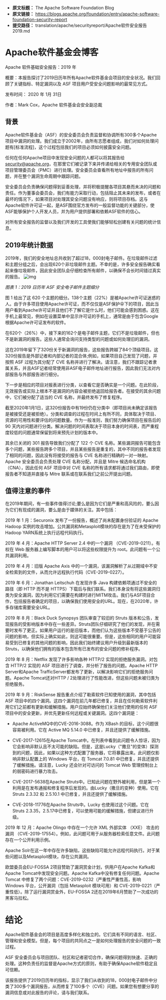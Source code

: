 - **原文标题：** The Apache Software Foundation Blog
- **原文链接：** https://blogs.apache.org/foundation/entry/apache-software-foundation-security-report
- **提交路径：** translation/apache/securityreport/Apache软件安全报告2019.md

# Apache软件基金会博客
Apache 软件基础安全报告：2019 年

概要：本报告探讨了2019日历年所有Apache软件基金会项目的安全状况。我们回顾了关键指标、特定漏洞以及 ASF 项目用户受安全问题影响的最常见方式。

发布时间： 2020 年 1月 31日

作者：Mark Cox，Apache 软件基金会安全副总裁

## 背景
Apache软件基金会（ASF）的安全委员会负责监督和协调所有300多个Apache项目中漏洞的处理。我们成立于2002年，由所有志愿者组成，我们对如何处理问题有[标准流程]，这个过程包括我们的项目必须如何披露安全问题。

任何在任何Apache项目中发现安全问题的人都可以将其报告给 security@apache.org，在那里它们被记录下来并传递给相关的专用安全团队或项目管理委员会（PMC）进行处理。安全委员会查看所有地址中报告的所有问题，并在整个漏洞生命周期中跟踪问题。

安全委员会负责确保问题得到妥善处理，并将积极提醒各项目其悬而未决的问题和责任。作为董事会委员会，我们有能力采取行动，包括阻止其未来的发布，或者在最坏的情况下，如果项目对处理其安全问题没有响应，则将项目存档。这与Apache软件许可证一起，是ASF围绕官方发布的一般监督功能的关键部分，使ASF能够保护个人开发人员，并为用户提供部署和依赖ASF软件的信心。

对所有安全报告的监督以及我们开发的工具使我们能够轻松创建有关问题的统计信息。
## 2019年统计数据
2019年，我们的安全地址总共收到了超过18，000封电子邮件。在垃圾邮件过滤和主题分组之后，会出现620个非垃圾邮件主题。不幸的是，许多安全报告确实看起来像垃圾邮件，因此安全团队会仔细检查所有邮件，以确保不会长时间错过真实的报告。
![img](https://blogs.apache.org/foundation/mediaresource/fa9b3fe8-0616-40ee-a93e-b96b5dce460f)

*图表 1：2019 日历年 ASF 安全电子邮件主题细分*

图 1 给出了这 620 个主题的细分。138个主题（22%）是被Apache许可证迷惑的人。由于许多项目使用Apache许可证，而不仅仅是ASF保护伞下的项目，因此当用户看到Apache许可证并且他们不了解它是什么时，他们可能会感到困惑。这在手机上最常见，例如在设置菜单中显示许可证的手机上，通常是由于包含Google根据Apache许可证发布的软件。

在620个（26%）中，接下来的162个是电子邮件主题，它们不是垃圾邮件，但也不是新漏洞的报告。这些人通常会询问支持类型的问题或如何处理旧的漏洞。

这在2019年留下了320份关于新漏洞的报告，这些报告跨越了84个顶级项目。这320份报告是外部记者和内部记者的混合体;例如，如果项目自己发现了问题，并按照 ASF 过程为其分配了 CVE 名称并进行了解决。请注意，我们不跟踪记者隶属关系，并且ASF记者经常使用非ASF电子邮件地址进行报告，因此我们无法对内部报告与外部报告进行细分。

下一步是相应的项目对报表进行分类，以查看它是否确实是一个问题。在此阶段，无效报告或实际上根本不是漏洞的内容会被拒绝返回给报告者。在接受的其余问题中，它们被分配了适当的 CVE 名称，并最终发布了修复程序。

截至2020年1月1日，这320份报告中有19份仍在分类中（即项目尚未确定该报告是被接受还是被拒绝）。分类和调查的过程在时间上有所不同，具体取决于项目、资源的可用性和要评估的问题数量。作为一般准则，我们努力确保项目在报告后的 90 天内对问题进行分类。解决问题的时间表取决于项目本身的时间表，而严重程度较低的问题通常保留到将来预先计划的版本中。

其余已关闭的 301 报告导致我们分配了 122 个 CVE 名称。某些漏洞报告可能包含多个问题，某些报告跨多个项目，并且某些报告是重复的，其中不同的报告者发现了相同的问题，因此没有将接受的报告与 CVE 名称进行精确的一对一映射。Apache 安全委员会负责处理 CVE 名称分配，并且是 Mitre 候选命名机构 （CNA），因此任何 ASF 项目中对 CVE 名称的所有请求都将通过我们路由，即使报告者不知道并直接与 Mitre 联系或在联系我们之前公开提出问题。

## 值得注意的事件

在2019年期间，有一些事件值得讨论;要么是因为它们是严重和高风险的，要么因为它们有现成的漏洞，要么是由于媒体的关注。其中包括：

2019 年 1 月：Securonix 发布了一份报告，概述了尚未配置身份验证的 Apache Hadoop 实例的攻击增加。公共漏洞和Metasploit模块的存在是为了在未受保护的Hadoop YARN系统上执行远程代码执行。

2019 年 4 月：Apache HTTP Server 2.4 中的一个漏洞 （CVE-2019-0211）。有权在 Web 服务器上编写脚本的用户可以将这些权限提升为 root。此问题有一个公共漏洞利用。

2019 年 4 月：旧版 Apache Axis 中的一个漏洞，该漏洞解析了从过期域中不安全检索到的文件，从而允许远程执行代码（CVE-2019-0227）。

2019 年 6 月：Jonathan Leitschuh 在发现许多 Java 构建依赖项通过不安全的路径（即 HTTP 而不是 HTTPS）下载后与我们联系。我们本身没有将这些漏洞归类为安全漏洞，因为利用它们需要在构建时进行MITM攻击。我们与ASF项目合作，包括报告者确定的项目，以确保我们使用安全的URL。现在，在2020年，许多存储库需要安全URL。

2019 年 8 月：Black Duck Synopsys 团队审查了较旧的 Struts 版本和公告，发现报告的受影响版本中存在一些差异。Struts团队仔细研究了他们的发现，并在需要时发布了更正。如果用户运行的是旧版本，而他们认为这些版本不受基于公告的问题的影响，但实际上确实如此，则这可能很重要。但是，这些相同的用户可能容易受到已修复的其他问题的影响，因此我们始终建议用户升级到最新版本的 Struts，以确保他们拥有的版本包含所有已发布的安全问题的修补程序。

2019 年 8 月：Netflix 发现了许多影响各种 HTTP/2 实现的拒绝服务漏洞。对包含 HTTP/2 实现的 ASF 项目进行了调查，并分析了报告的问题。Apache HTTP Server和Apache TrafficServer都发布了更新，以解决影响它们的拒绝服务问题。Apache Tomcat还对HTTP / 2处理进行了性能改进，但这些问题未被归类为拒绝服务。

2019 年 9 月：RiskSense 报告重点介绍了勒索软件已知使用的漏洞，其中包括 ASF 项目中的四个漏洞。这四个漏洞在前几年都已修复，并且在任何勒索软件利用它们之前都有更新和缓解措施。用户应始终确保他们关注他们使用的任何 ASF 项目中的安全更新，并优先更新任何远程或关键漏洞。这四个漏洞是：

- Apache ActiveMQ中的CVE-2016-3088。作为 XBash 的目标，这个问题很容易被利用。它在 Active MQ 5.14.0 中已修复，并且还提供了缓解措施。

- CVE-2017-12615在Apache Tomcat中。在列表中看到此问题令人惊讶，因为它会影响非默认且不太可能的缺陷。但是，这是Lucky（"撒旦"的变体）探测到的问题，因此，如果以这种方式配置了服务器，它将暴露出来。此问题仅影响非默认配置上的 Windows 平台，在 Tomcat 7.0.81 中已修复，并且还提供了缓解措施。请注意，Lucky 还会针对可访问的 Tomcat Web 管理控制台上的弱密码进行暴力攻击。

- CVE-2017-5638在Apache Struts中。已知此问题在野外被利用，但是第一个利用是在发布通报和修复程序后发现的。由Lucky（撒旦的变种）使用。它在 Struts 2.3.32 和 2.5.10.1 中已修复，并且还提供了缓解措施。

- CVE-2018-11776在Apache Struts中。Lucky 也使用过这个问题。它在Struts 2.3.35，2.5.17中已修复，可以使用可能的缓解措施，但建议进行升级。

2019 年 12 月：Apache Olingo 中存在一个允许 XML 外部实体 （XXE） 攻击的漏洞 （CVE-2019-17554）。例如，此问题可用于从服务器检索任意文件。此问题存在一个公开利用示例。

Apache Solr在这一年中存在许多缺陷，这些缺陷可能允许远程代码执行。对于某些问题以及Metasploit模块，存在公共漏洞。

欧盟委员会EU-FOSSA 2项目赞助了漏洞赏金计划，供用户在Apache Kafka和Apache Tomcat中发现安全问题。Apache Kafka中没有修复任何问题。Apache Tomcat 中修复了两个问题：CVE-2019-0232（严重性严重性高，影响 Windows 平台，公开漏洞（包括 Metasploit 模块可用）和 CVE-2019-0221（严重性低）。除了运行漏洞赏金外，EU-FOSSA 2还在2019年6月赞助了一次成功的黑客马拉松。
# 结论

Apache软件基金会的项目是高度多样化和独立的。它们具有不同的语言、社区、管理和安全模型。但是，每个项目的共同点之一是如何处理报告的安全问题的一致过程。

ASF 安全委员会与项目团队、社区和记者密切合作，确保问题得到快速、正确的处理。这种负责任的监督是Apache方式的原则，有助于确保Apache软件稳定且可信赖。

该报告提供了2019日历年的指标，显示了我们从收到的18，000封电子邮件中分类了300多个漏洞报告，从而修复了100多个（CVE）问题。如果您有想要分享的漏洞信息或对此报告的评论，请与我们联系。
